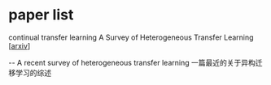# paper list
continual transfer learning
A Survey of Heterogeneous Transfer Learning [[arxiv](https://arxiv.org/abs/2310.08459v2)]

-- A recent survey of heterogeneous transfer learning 一篇最近的关于异构迁移学习的综述
